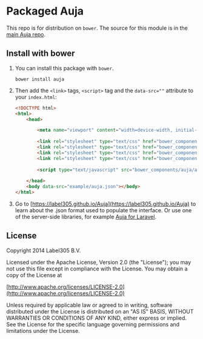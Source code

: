Packaged Auja
==========

This repo is for distribution on `bower`. The source for this module is in the
[main Auja repo](https://github.com/Label305/Auja).

## Install with bower

1.  You can install this package with `bower`.

      ```shell
      bower install auja
      ```

2.  Then add the `<link>` tags, `<script>` tag and the `data-src=""` attribute to your `index.html`:
  
    ```html
    <!DOCTYPE html>
    <html>
        <head>
    
            <meta name="viewport" content="width=device-width, initial-scale=1.0, maximum-scale=1.0, user-scalable=no" />
            
            <link rel="stylesheet" type="text/css" href="bower_components/auja/auja.css" />
            <link rel="stylesheet" type="text/css" href="bower_components/trumbowyg/dist/ui/trumbowyg.min.css" />
            <link rel="stylesheet" type="text/css" href="bower_components/Ionicons/css/ionicons.min.css" />
            <link rel="stylesheet" type="text/css" href="bower_components/animate.css/animate.min.css" />
            
            <script type="text/javascript" src="bower_components/auja/auja.min.js"></script>
      
        </head>
        <body data-src="example/auja.json"></body>
    </html>
    ```
    
3.  Go to [https://label305.github.io/Auja](https://label305.github.io/Auja) to learn about the .json format used to populate the interface. Or use one of the server-side libraries, for example [Auja for Laravel](https://github.com/Label305/Auja-Laravel).

## License

Copyright 2014 Label305 B.V.

Licensed under the Apache License, Version 2.0 (the "License");
you may not use this file except in compliance with the License.
You may obtain a copy of the License at

[http://www.apache.org/licenses/LICENSE-2.0](http://www.apache.org/licenses/LICENSE-2.0)

Unless required by applicable law or agreed to in writing, software
distributed under the License is distributed on an "AS IS" BASIS,
WITHOUT WARRANTIES OR CONDITIONS OF ANY KIND, either express or implied.
See the License for the specific language governing permissions and
limitations under the License.
